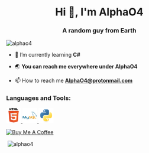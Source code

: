 <h1 align="center">Hi 👋, I'm AlphaO4</h1>
<h3 align="center">A random guy from Earth</h3>

<p align="left"> <img src="https://komarev.com/ghpvc/?username=alphao4&label=Profile%20views&color=0e75b6&style=flat" alt="alphao4" /> </p>

- 🌱 I’m currently learning **C#**

- 🌏 **You can reach me everywhere under AlphaO4**

- 📫 How to reach me **AlphaO4@protonmail.com**
</p>

<h3 align="left">Languages and Tools:</h3>
<p align="left"> <a href="https://www.w3.org/html/" target="_blank" rel="noreferrer"> <img src="https://raw.githubusercontent.com/devicons/devicon/master/icons/html5/html5-original-wordmark.svg" alt="html5" width="40" height="40"/> </a> <a href="https://www.mysql.com/" target="_blank" rel="noreferrer"> <img src="https://raw.githubusercontent.com/devicons/devicon/master/icons/mysql/mysql-original-wordmark.svg" alt="mysql" width="40" height="40"/> </a> <a href="https://www.python.org" target="_blank" rel="noreferrer"> <img src="https://raw.githubusercontent.com/devicons/devicon/master/icons/python/python-original.svg" alt="python" width="40" height="40"/> </a> </p>

<a href="https://www.buymeacoffee.com/AlphaO4" target="_blank"><img src="https://cdn.buymeacoffee.com/buttons/v2/default-blue.png" alt="Buy Me A Coffee" style="height: 60px !important;width: 217px !important;" ></a>

<p>&nbsp;<img align="center" src="https://github-readme-stats.vercel.app/api?username=alphao4&show_icons=true&locale=en&count_private=true&theme=chartreuse-dark" alt="alphao4" /></p>

